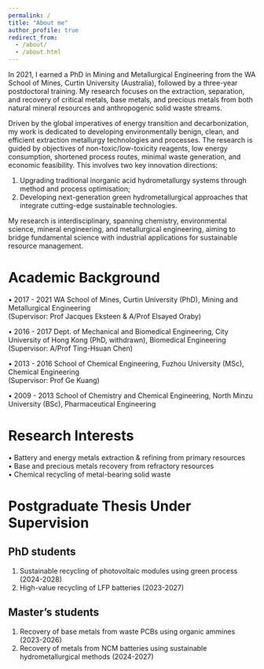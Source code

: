 ```yaml
---
permalink: /
title: "About me"
author_profile: true
redirect_from: 
  - /about/
  - /about.html
---
```


In 2021, I earned a PhD in Mining and Metallurgical Engineering from the WA School of Mines, Curtin University (Australia), followed by a three-year postdoctoral training. My research focuses on the extraction, separation, and recovery of critical metals, base metals, and precious metals from both natural mineral resources and anthropogenic solid waste streams.

Driven by the global imperatives of energy transition and decarbonization, my work is dedicated to developing environmentally benign, clean, and efficient extraction metallurgy technologies and processes. The research is guided by objectives of non-toxic/low-toxicity reagents, low energy consumption, shortened process routes, minimal waste generation, and economic feasibility. This involves two key innovation directions:

1. Upgrading traditional inorganic acid hydrometallurgy systems through method and process optimisation;
2. Developing next-generation green hydrometallurgical approaches that integrate cutting-edge sustainable technologies.

My research is interdisciplinary, spanning chemistry, environmental science, mineral engineering, and metallurgical engineering, aiming to bridge fundamental science with industrial applications for sustainable resource management.

Academic Background
======
• 2017 - 2021 WA School of Mines, Curtin University (PhD), Mining and Metallurgical Engineering  
  (Supervisor: Prof Jacques Eksteen & A/Prof Elsayed Oraby)  
  
• 2016 - 2017 Dept. of Mechanical and Biomedical Engineering, City University of Hong Kong (PhD, withdrawn), Biomedical Engineering  
  (Supervisor: A/Prof Ting-Hsuan Chen)  
  
• 2013 - 2016 School of Chemical Engineering, Fuzhou University (MSc), Chemical Engineering  
  (Supervisor: Prof Ge Kuang)  
  
• 2009 - 2013 School of Chemistry and Chemical Engineering, North Minzu University (BSc), Pharmaceutical Engineering  

Research Interests
======
•	Battery and energy metals extraction & refining from primary resources  
•	Base and precious metals recovery from refractory resources  
•	Chemical recycling of metal-bearing solid waste  

Postgraduate Thesis Under Supervision
======
PhD students  
------
1. Sustainable recycling of photovoltaic modules using green process (2024-2028)  
2. High-value recycling of LFP batteries (2023-2027)

Master’s students  
------
1. Recovery of base metals from waste PCBs using organic ammines (2023-2026)
2. Recovery of metals from NCM batteries using sustainable hydrometallurgical methods (2024-2027)
